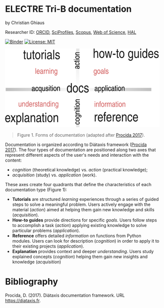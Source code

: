 # ELECTRE Tri-B documentation

by Christian Ghiaus 

Researcher ID: [ORCID](https://orcid.org/0000-0001-5561-1245), [SciProfiles](https://sciprofiles.com/profile/2970335), [Scopus](https://www.scopus.com/authid/detail.uri?authorId=6603390490), [Web of Science](https://www.webofscience.com/wos/author/record/1651371), [HAL](https://cv.hal.science/cghiaus)

[![Binder](https://mybinder.org/badge_logo.svg)](https://mybinder.org/v2/gh/cghiaus/ELECTRE_Tri/HEAD)
[![License: MIT](https://img.shields.io/badge/License-MIT-yellow.svg)](https://github.com/cghiaus/dm4bem_book/blob/main/LICENSE)

![Documentation](../figs/docs.svg)

> Figure 1. Forms of documentation (adapted after [Procida 2017](https://diataxis.fr)).

Documentation is organized according to Diátaxis framework ([Procida 2017](https://diataxis.fr)). The four types of documentation are positioned along two axes that represent different aspects of the user's needs and interaction with the content:
- _cognition_ (theoretical knowledge) vs. _action_ (practical knowledge);
- _acquisition_ (study) vs. _application_ (work).

These axes create four quadrants that define the characteristics of each documentation type (Figure 1):
- __Tutorials__ are structured _learning_ experiences through a series of guided steps to solve a meaningful problem. Users actively engage with the material (_action_) aimed at helping them gain new knowledge and skills (_acquisition_).
- __How-to guides__ provide directions for specific _goals_. Users follow steps to accomplish a task (_action_)
applying existing knowledge to solve particular problems (_application_).
- __Reference__ offers detailed _information_ on functions from Python modules. Users can look for description (_cognition_) in order to apply it to their existing projects (_application_).
- __Explanation__ provides context and deeper _understanding_. Users study explained concepts (_cognition_) helping them gain new insights and knowledge (_acquisition_)

# Bibliography
Procida, D. (2017). Diátaxis documentation framework. URL https://diataxis.fr.
